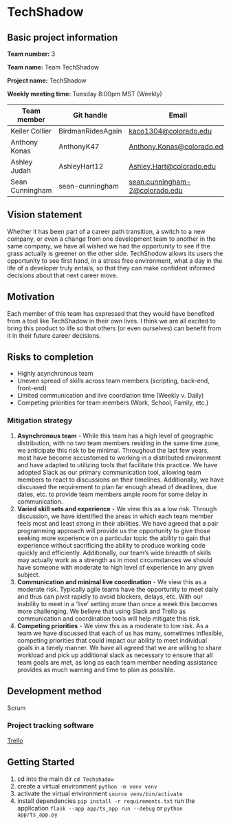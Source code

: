 # TechShadow

## Basic project information
**Team number:**
3

**Team name:**
Team TechShadow

**Project name:**
TechShadow

**Weekly meeting time:** Tuesday 8:00pm MST (Weekly)

|   Team member   |   Git handle  |   Email   |
|   --------    | ------- | --- |
|   Keiler Collier  |   BirdmanRidesAgain	|   kaco1304@colorado.edu   |
|   Anthony Konas   |   AnthonyK47	|   Anthony.Konas@colorado.edu  |
|   Ashley Judah    |   AshleyHart12	|   Ashley.Hart@colorado.edu  |
|   Sean Cunningham |   sean-cunningham |   sean.cunningham-2@colorado.edu  |

## Vision statement
Whether it has been part of a career path transition, a switch to a new company, or even a change from one development team to another in the same company, we have all wished we had the opportunity to see if the grass actually is greener on the other side. TechShodow allows its users the opportunity to see first hand, in a stress free environment, what a day in the life of a developer truly entails, so that they can make confident informed decisions about that next career move.

## Motivation
Each member of this team has expressed that they would have benefited from a tool like TechShadow in their own lives. I think we are all excited to bring this product to life so that others (or even ourselves) can benefit from it in their future career decisions.

## Risks to completion

- Highly asynchronous team
- Uneven spread of skills across team members (scripting, back-end, front-end)
- Limited communication and live coordiation time (Weekly v. Daily)
- Competing priorities for team members (Work, School, Family, etc.)

### Mitigation strategy
1.  **Asynchronous team** - While this team has a high level of geographic distribution, with no two team members residing in the same time zone, we anticipate this risk to be minimal. Throughout the last few years, most have become accustomed to working in a distributed environment and have adapted to utilizing tools that facilitate this practice. We have adopted Slack as our primary communication tool, allowing team members to react to discussions on their timelines. Additionally, we have discussed the requirement to plan far enough ahead of deadlines, due dates, etc. to provide team members ample room for some delay in communication.
2.  **Varied skill sets and experience** - We view this as a low risk. Through discussion, we have identified the areas in which each team member feels most and least strong in their abilities. We have agreed that a pair programming approach will provide us the opportunity to give those seeking more experience on a particular topic the ability to gain that experience without sacrificing the ability to produce working code quickly and efficiently. Additionally, our team’s wide breadth of skills may actually work as a strength as in most circumstances we should have someone with moderate to high level of experience in any given subject.
3.  **Communication and minimal live coordination** - We view this as a moderate risk. Typically agile teams have the opportunity to meet daily and thus can pivot rapidly to avoid blockers, delays, etc. With our inability to meet in a ‘live’ setting more than once a week this becomes more challenging. We believe that using Slack and Trello as communication and coordination tools will help mitigate this risk. 
4.  **Competing priorities** - We view this as a moderate to low risk. As a team we have discussed that each of us has many, sometimes inflexible, competing priorities that could impact our ability to meet individual goals in a timely manner. We have all agreed that we are willing to share workload and pick up additional slack as necessary to ensure that all team goals are met, as long as each team member needing assistance provides as much warning and time to plan as possible.

## Development method
Scrum

### Project tracking software
[Trello](https://trello.com/b/UC5UqRxS/techshadow)

## Getting Started
1. cd into the main dir `cd Techshadow`
2. create a virtual environment `python -m venv venv`
3. activate the virtual environment `source venv/bin/activate`
4. install dependencies `pip install -r requirements.txt`
run the application `flask --app app/ts_app run --debug` or `python app/ts_app.py`
